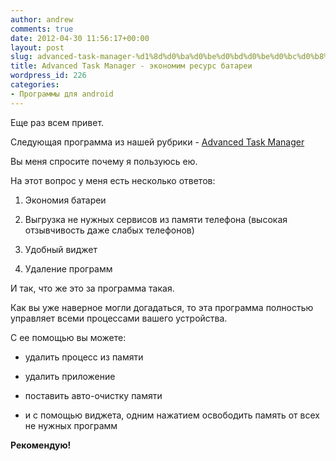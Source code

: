 ```yaml
---
author: andrew
comments: true
date: 2012-04-30 11:56:17+00:00
layout: post
slug: advanced-task-manager-%d1%8d%d0%ba%d0%be%d0%bd%d0%be%d0%bc%d0%b8%d0%bc-%d1%80%d0%b5%d1%81%d1%83%d1%80%d1%81-%d0%b1%d0%b0%d1%82%d0%b0%d1%80%d0%b5%d0%b8
title: Advanced Task Manager - экономим ресурс батареи
wordpress_id: 226
categories:
- Программы для android
---
```


Еще раз всем привет.





Следующая программа из нашей рубрики - [Advanced Task Manager](https://play.google.com/store/apps/details?id=mobi.infolife.taskmanager&feature=search_result#?t=W251bGwsMSwxLDEsIm1vYmkuaW5mb2xpZmUudGFza21hbmFnZXIiXQ..)





Вы меня спросите почему я пользуюсь ею.


<!-- more -->


На этот вопрос у меня есть несколько ответов:








  1. Экономия батареи



  2. Выгрузка не нужных сервисов из памяти телефона (высокая отзывчивость даже слабых телефонов)



  3. Удобный виджет



  4. Удаление программ


И так, что же это за программа такая.





Как вы уже наверное могли догадаться, то эта программа полностью управляет всеми процессами вашего устройства.





С ее помощью вы можете:








  * удалить процесс из памяти



  * удалить приложение



  * поставить авто-очистку памяти



  * и с помощью виджета, одним нажатием освободить память от всех не нужных программ






**Рекомендую!**




